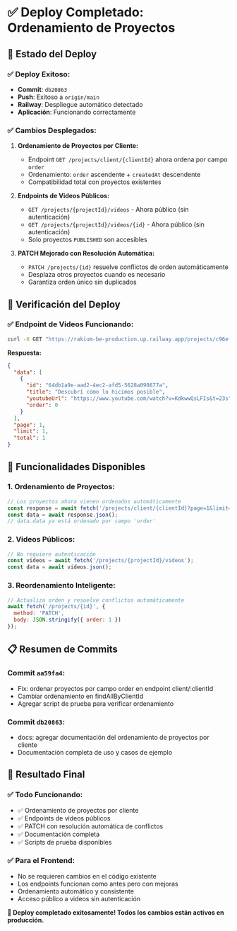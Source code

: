 # ✅ Deploy Completado: Ordenamiento de Proyectos

## 🚀 **Estado del Deploy**

### **✅ Deploy Exitoso:**
- **Commit**: `db20863`
- **Push**: Exitoso a `origin/main`
- **Railway**: Despliegue automático detectado
- **Aplicación**: Funcionando correctamente

### **✅ Cambios Desplegados:**

1. **Ordenamiento de Proyectos por Cliente:**
   - Endpoint `GET /projects/client/{clientId}` ahora ordena por campo `order`
   - Ordenamiento: `order` ascendente + `createdAt` descendente
   - Compatibilidad total con proyectos existentes

2. **Endpoints de Videos Públicos:**
   - `GET /projects/{projectId}/videos` - Ahora público (sin autenticación)
   - `GET /projects/{projectId}/videos/{id}` - Ahora público (sin autenticación)
   - Solo proyectos `PUBLISHED` son accesibles

3. **PATCH Mejorado con Resolución Automática:**
   - `PATCH /projects/{id}` resuelve conflictos de orden automáticamente
   - Desplaza otros proyectos cuando es necesario
   - Garantiza orden único sin duplicados

## 🧪 **Verificación del Deploy**

### **✅ Endpoint de Videos Funcionando:**
```bash
curl -X GET "https://rakium-be-production.up.railway.app/projects/c96efe86-5a1e-4e91-a206-dbd7e0a77ed9/videos?page=1&limit=1"
```

**Respuesta:**
```json
{
  "data": [
    {
      "id": "64db1a9e-aad2-4ec2-afd5-5628a090877a",
      "title": "Descubrí cómo lo hicimos posible",
      "youtubeUrl": "https://www.youtube.com/watch?v=KdkwwQsLFIs&t=23s",
      "order": 0
    }
  ],
  "page": 1,
  "limit": 1,
  "total": 1
}
```

## 🎯 **Funcionalidades Disponibles**

### **1. Ordenamiento de Proyectos:**
```javascript
// Los proyectos ahora vienen ordenados automáticamente
const response = await fetch('/projects/client/{clientId}?page=1&limit=10');
const data = await response.json();
// data.data ya está ordenado por campo 'order'
```

### **2. Videos Públicos:**
```javascript
// No requiere autenticación
const videos = await fetch('/projects/{projectId}/videos');
const data = await videos.json();
```

### **3. Reordenamiento Inteligente:**
```javascript
// Actualiza orden y resuelve conflictos automáticamente
await fetch('/projects/{id}', {
  method: 'PATCH',
  body: JSON.stringify({ order: 1 })
});
```

## 📋 **Resumen de Commits**

### **Commit `aa59fa4`:**
- Fix: ordenar proyectos por campo order en endpoint client/:clientId
- Cambiar ordenamiento en findAllByClientId
- Agregar script de prueba para verificar ordenamiento

### **Commit `db20863`:**
- docs: agregar documentación del ordenamiento de proyectos por cliente
- Documentación completa de uso y casos de ejemplo

## 🎉 **Resultado Final**

### **✅ Todo Funcionando:**
- ✅ Ordenamiento de proyectos por cliente
- ✅ Endpoints de videos públicos
- ✅ PATCH con resolución automática de conflictos
- ✅ Documentación completa
- ✅ Scripts de prueba disponibles

### **✅ Para el Frontend:**
- No se requieren cambios en el código existente
- Los endpoints funcionan como antes pero con mejoras
- Ordenamiento automático y consistente
- Acceso público a videos sin autenticación

**🎯 Deploy completado exitosamente! Todos los cambios están activos en producción.** 